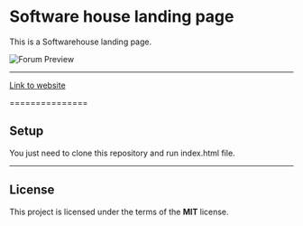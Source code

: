 Software house landing page
============

This is a Softwarehouse landing page.

![Forum Preview](https://ams02pap001files.storage.live.com/y4mEO-JHmy2YE1Dc6NELT6nt7kBLbxciZW5IJmOA8fOlIvWXwGTh0PyD5lzXoRuBT4orPhFAOBUZ2ontyPD2kkgQwVhUQhLXMve1v8MeeIdJnMbQxA1Hg_FcG6CjkIWxj4SxpD2igH1NfM8NTMecgOuQU0T8sD6JhfNrwoBNxYbL-BpLr4V5r4P6mz7wiX5caLN?width=1920&height=1080&cropmode=none)

---

[Link to website](https://belkowski656.github.io/software-house/)

===============
## Setup
You just need to clone this repository and run index.html file.


---

## License
This project is licensed under the terms of the **MIT** license.
